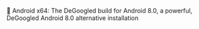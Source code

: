 🤖️ Android x64: The DeGoogled build for Android 8.0, a powerful, DeGoogled Android 8.0 alternative installation 
